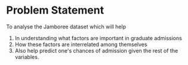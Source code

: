 # Problem Statement

To analyse the Jamboree dataset which will help

1. In understanding what factors are important in graduate admissions
2. How these factors are interrelated among themselves
3. Also help predict one's chances of admission given the rest of the variables.
